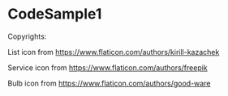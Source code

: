 # CodeSample1


Copyrights:

List icon from https://www.flaticon.com/authors/kirill-kazachek

Service icon from https://www.flaticon.com/authors/freepik

Bulb icon from https://www.flaticon.com/authors/good-ware
